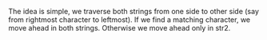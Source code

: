 The idea is simple, we traverse both strings from one side to other side (say from rightmost character to leftmost). If we find a matching character, we move ahead in both strings. Otherwise we move ahead only in str2.